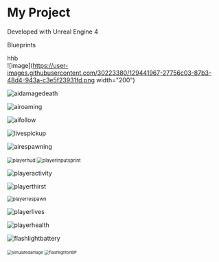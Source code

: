 # My Project

Developed with Unreal Engine 4

Blueprints

hhb<br />
![image](https://user-images.githubusercontent.com/30223380/129441967-27756c03-87b3-48d4-943a-c3e5f23931fd.png  width="200")









![aidamagedeath](D:\UE4linzaap\MyProject\BPpics\aidamagedeath.jpg)

![airoaming](D:\UE4linzaap\MyProject\BPpics\airoaming.jpg)

![aifollow](D:\UE4linzaap\MyProject\BPpics\aifollow.jpg)

![livespickup](D:\UE4linzaap\MyProject\BPpics\livespickup.jpg)

![airespawning](D:\UE4linzaap\MyProject\BPpics\airespawning.jpg)

<img src="D:\UE4linzaap\MyProject\BPpics\playerhud.jpg" alt="playerhud" style="zoom:80%;" />

<img src="D:\UE4linzaap\MyProject\BPpics\playerinputsprint.jpg" alt="playerinputsprint" style="zoom:80%;" />

![playeractivity](D:\UE4linzaap\MyProject\BPpics\playeractivity.jpg)

![playerthirst](D:\UE4linzaap\MyProject\BPpics\playerthirst.jpg)

<img src="D:\UE4linzaap\MyProject\BPpics\playerrespawn.jpg" alt="playerrespawn" style="zoom:80%;" />

![playerlives](D:\UE4linzaap\MyProject\BPpics\playerlives.jpg)

![playerhealth](D:\UE4linzaap\MyProject\BPpics\playerhealth.jpg)

![flashlightbattery](D:\UE4linzaap\MyProject\BPpics\flashlightbattery.jpg)

<img src="D:\UE4linzaap\MyProject\BPpics\simulatedamage.jpg" alt="simulatedamage" style="zoom:67%;" />

<img src="D:\UE4linzaap\MyProject\BPpics\flashlightonBP.jpg" alt="flashlightonBP" style="zoom:67%;" />
